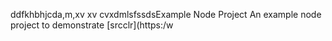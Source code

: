 ddfkhbhjcda,m,xv xv cvxdmlsfssdsExample Node Project
An example node project to demonstrate [srcclr](https:/w


